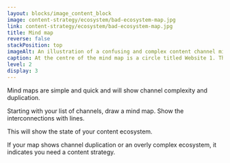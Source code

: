 ```yaml
---
layout: blocks/image_content_block
image: content-strategy/ecosystem/bad-ecosystem-map.jpg
link: content-strategy/ecosystem/bad-ecosystem-map.jpg
title: Mind map
reverse: false
stackPosition: top
imageAlt: An illustration of a confusing and complex content channel mind map.
caption: At the centre of the mind map is a circle titled Website 1. This is surrounded by four channel types websites, email newsletters, social media, apps with many subsets and duplications interconnected in a confusing and overly complex way.
level: 2
display: 3
---
```

Mind maps are simple and quick and will show channel complexity and duplication.

Starting with your list of channels, draw a mind map. Show the interconnections with lines. 

This will show the state of your content ecosystem. 

If your map shows channel duplication or an overly complex ecosystem, it indicates you need a content strategy.
